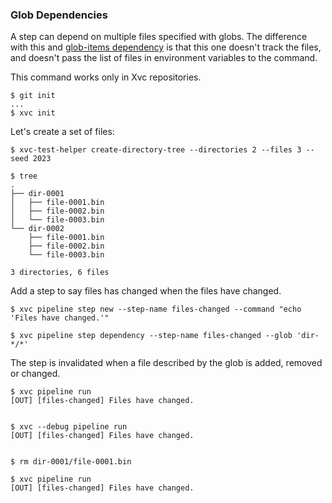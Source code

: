 ### Glob Dependencies

A step can depend on multiple files specified with globs. The difference with
this and [glob-items dependency](./xvc-pipeline-step-dependency-glob-items.md)
is that this one doesn't track the files, and doesn't pass the list of files in
environment variables to the command.

This command works only in Xvc repositories.

```console
$ git init
...
$ xvc init
```

Let's create a set of files:

```console
$ xvc-test-helper create-directory-tree --directories 2 --files 3 --seed 2023

$ tree
.
├── dir-0001
│   ├── file-0001.bin
│   ├── file-0002.bin
│   └── file-0003.bin
└── dir-0002
    ├── file-0001.bin
    ├── file-0002.bin
    └── file-0003.bin

3 directories, 6 files

```

Add a step to say files has changed when the files have changed.

```console
$ xvc pipeline step new --step-name files-changed --command "echo 'Files have changed.'"

$ xvc pipeline step dependency --step-name files-changed --glob 'dir-*/*'

```

The step is invalidated when a file described by the glob is added, removed or changed.

```console
$ xvc pipeline run
[OUT] [files-changed] Files have changed.


$ xvc --debug pipeline run
[OUT] [files-changed] Files have changed.


```

```console
$ rm dir-0001/file-0001.bin

$ xvc pipeline run
[OUT] [files-changed] Files have changed.


```

